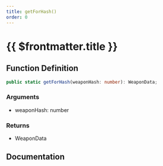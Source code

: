 ```yaml
---
title: getForHash()
order: 0
---
```


# {{ $frontmatter.title }}

<!--@include: ./getForHash_partial_header.md-->

## Function Definition

```ts
public static getForHash(weaponHash: number): WeaponData;
```

### Arguments

* weaponHash: number

### Returns

* WeaponData

## Documentation

<!--@include: ./getForHash_partial_footer.md-->
